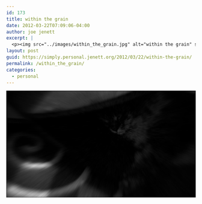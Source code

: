 ```yaml
---
id: 173
title: within the grain
date: 2012-03-22T07:09:06-04:00
author: joe jenett
excerpt: |
  <p><img src="../images/within_the_grain.jpg" alt="within the grain" style="border:none;" /></p>
layout: post
guid: https://simply.personal.jenett.org/2012/03/22/within-the-grain/
permalink: /within_the_grain/
categories:
  - personal
---
```

<img src="../images/within_the_grain.jpg" alt="within the grain" style="border:none;" />